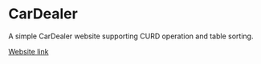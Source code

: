 # CarDealer

A simple CarDealer website supporting CURD operation and table sorting.

<a href ="https:cryptic-everglades-9141.herokuapp.com/index.php"> Website link </a>
